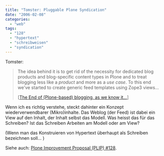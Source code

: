 ```yaml
---
title: "Tomster: Pluggable Plone Syndication"
date: "2006-02-08"
categories: 
  - "web"
tags: 
  - "128"
  - "hypertext"
  - "schreibweisen"
  - "syndication"
---
```


Tomster:

> The idea behind it is to get rid of the necessity for dedicated blog products and blog-specific content types in Plone and to treat blogging less like a _product_ and more as a _use case_. To this end we've started to create generic feed templates using Zope3 views...
> 
> \[[The End of (Plone-based) blogging, as we know it...](http://tomster.org/blog/archive/2006/02/07/pluggable-plone-syndication)\]

Wenn ich es richtig verstehe, steckt dahinter ein Konzept wiederverwendbarer (Mikro)inhalte. Das Weblog (der Feed) ist dabei ein View auf den Inhalt, der Inhalt selbst das Modell. Was heisst das für das Schreiben? Ist das Schreiben Arbeiten am Modell oder am View?

(Wenn man das Konstruieren von Hypertext überhaupt als Schreiben bezeichnen soll... )

Siehe auch: [Plone Improvement Proposal (PLIP) #128](http://plone.org/products/plone/roadmap/128).
